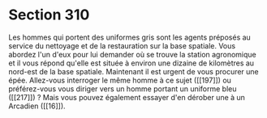 # Section 310

Les hommes qui portent des uniformes gris sont les agents préposés au service du nettoyage et de la restauration sur la base spatiale. Vous abordez l'un d'eux pour lui demander où se trouve la station agronomique et il vous répond qu'elle est située à environ une dizaine de kilomètres au nord-est de la base spatiale. Maintenant il est urgent de vous procurer une épée. Allez-vous interroger le même homme à ce sujet ([[197]]) ou préférez-vous vous diriger vers un homme portant un uniforme bleu ([[217]]) ? Mais vous pouvez également essayer d'en dérober une à un Arcadien ([[16]]).
